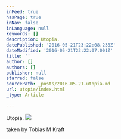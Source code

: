 ```yaml
---
inFeed: true
hasPage: true
inNav: false
inLanguage: null
keywords: []
description: Utopia.
datePublished: '2016-05-21T23:22:08.238Z'
dateModified: '2016-05-21T23:22:07.001Z'
title: ''
author: []
authors: []
publisher: null
starred: false
sourcePath: _posts/2016-05-21-utopia.md
url: utopia/index.html
_type: Article

---
```

Utopia.
![](https://the-grid-user-content.s3-us-west-2.amazonaws.com/cbb7d1c4-acd3-4eb1-bbfb-658a1003bd7d.jpg)

taken by Tobias M Kraft